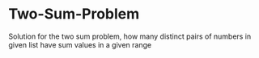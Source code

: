 Two-Sum-Problem
===============

Solution for the two sum problem, how many distinct pairs of numbers in given list have sum values in a given range
